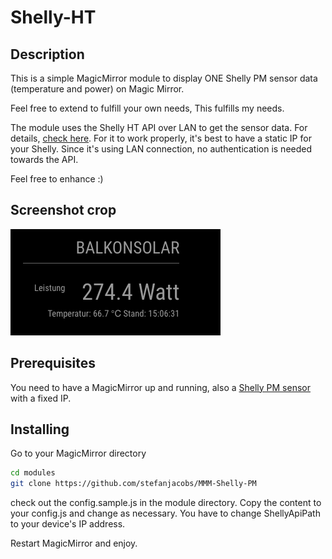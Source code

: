 # Shelly-HT

## Description

This is a simple MagicMirror module to display ONE Shelly PM sensor data (temperature and power) on Magic Mirror.

Feel free to extend to fulfill your own needs, This fulfills my needs.

The module uses the Shelly HT API over LAN to get the sensor data. For details, [check here](https://shelly-api-docs.shelly.cloud/).
For it to work properly, it's best to have a static IP for your Shelly. Since it's using LAN connection, no authentication is needed towards the API.

Feel free to enhance :)

## Screenshot crop

![shelly-HT screen](pic/MMM-Shelly-PM.png)

## Prerequisites

You need to have a MagicMirror up and running, also a [Shelly PM sensor](https://shelly.cloud/) with a fixed IP.

## Installing

Go to your MagicMirror directory

```bash
cd modules
git clone https://github.com/stefanjacobs/MMM-Shelly-PM
```

check out the config.sample.js in the module directory. Copy the content to your config.js and change as necessary. You have to change ShellyApiPath to your device's IP address.

Restart MagicMirror and enjoy.
